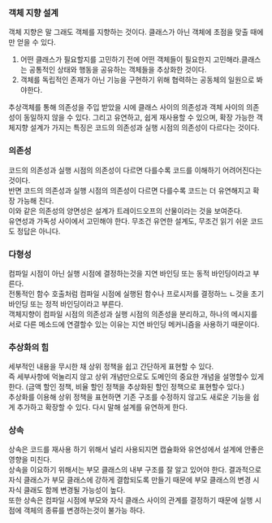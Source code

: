 ### 객체 지향 설계
객체 지향은 말 그래도 객체를 지향하는 것이다.  클래스가 아닌 객체에 초점을 맞출 때에만 얻을 수 있다. <br>
1. 어떤 클래스가 필요할지를 고민하기 전에 어떤 객체들이 필요한지 고민해라.클래스는 공통적인 상태와 행동을 공유하는 객체들을 추상화한 것이다.
2. 객체를 독립적인 존재가 아닌 기능을 구현하기 위해 협력하는 공동체의 일원으로 봐야한다. <br>

추상객체를 통해 의존성을 주입 받았을 시에 클래스 사이의 의존성과 객체 사이의 의존성이 동일하지 않을 수 있다. 그리고 유연하고, 쉽게 재사용할 수 있으며, 확장 가능한 객체지향 설계가 가지는 특징은 코드의 의존성과 실행 시점의 의존성이 다르다는 것이다. <br>

### 의존성  
코드의 의존성과 실행 시점의 의존성이 다르면 다를수록 코드를 이해하기 어려어진다는 것이다. <br>
반면 코드의 의존성과 실행 시점의 의존성이 다르면 다를수록 코드는 더 유연해지고 확장 가능해 진다. <br>
이와 같은 의존성의 양면성은 설계가 트레이드오프의 산물이라는 것을 보여준다. <br>
유연성과 가독성 사이에서 고민해야 한다. 무조건 유연한 설계도, 무조건 읽기 쉬운 코드도 정답은 아니다.

### 다형성
컴파일 시점이 아닌 실행 시점에 결정하는것을 지연 바인딩 또는 동적 바인딩이라고 부른다.<br>
전통적인 함수 호출처럼 컴파일 시점에 실행된 함수나 프로시저를 결정하느 ㄴ것을 초기 바인딩 또는 정적 바인딩이라고 부른다.<br>
객체지향이 컴파일 시점의 의존성과 실행 시점의 의존성을 분리하고, 하나의 메시지를 서로 다른 메소드에 연결할수 있는 이유는 지연 바인딩 메커니즘을 사용하기 때문이다.

### 추상화의 힘
세부적인 내용을 무시한 채 상위 정책을 쉽고 간단하게 표현할 수 있다. <br>
즉 세부사항에 억눌리지 않고 상위 개념만으로도 도메인의 중요한 개념을 설명할수 있게 한다. (금액 할인 정책, 비율 할인 정책을 추상화된 할인 정책으로 표현할수 있다.)<br>
추상화를 이용해 상위 정책을 표현하면 기존 구조를 수정하지 않고도 새로운 기능을 쉽게 추가하고 확장할 수 있다. 다시 말해 설계를 유연하게 한다.

### 상속
상속은 코드를 재사용 하기 위해서 널리 사용되지면 캡슐화와 유연성에서 설계에 안좋은 영향을 미친다.<br>
상속을 이요하기 위해서는 부모 클래스의 내부 구조를 잘 알고 있어야 한다. 결과적으로 자식 클래스가 부모 클래스에 강하게 결합되도록 만들기 때문에 부모 클래스의 변경 시 자식 클래도 함께 변경될 가능성이 높다.<br>
또한 상속은 컴파일 시점에 부모와 자식 클래스 사이의 관계를 결정하기 때문에 실행 시점에 객체의 종류를 변경하는것이 불가능 하다.